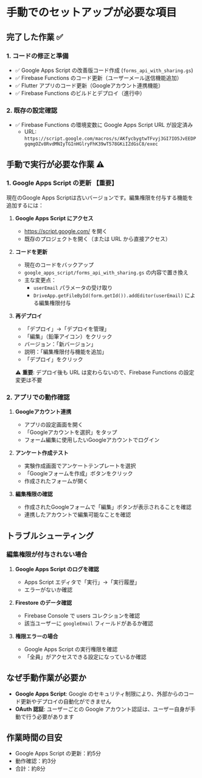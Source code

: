 # 手動でのセットアップが必要な項目

## 完了した作業 ✅

### 1. コードの修正と準備
- ✅ Google Apps Script の改善版コード作成 (`forms_api_with_sharing.gs`)
- ✅ Firebase Functions のコード更新（ユーザーメール送信機能追加）
- ✅ Flutter アプリのコード更新（Googleアカウント連携機能）
- ✅ Firebase Functions のビルドとデプロイ（進行中）

### 2. 既存の設定確認
- ✅ Firebase Functions の環境変数に Google Apps Script URL が設定済み
  - URL: `https://script.google.com/macros/s/AKfycbygtwTFvyj3GI7IO5JvEEDPgqmgOZv8RvdMNIyTGInHGlryFhK39wT578GKiIZdGsC8/exec`

## 手動で実行が必要な作業 ⚠️

### 1. Google Apps Script の更新 【重要】

現在のGoogle Apps Scriptは古いバージョンです。編集権限を付与する機能を追加するには：

1. **Google Apps Script にアクセス**
   - https://script.google.com/ を開く
   - 既存のプロジェクトを開く（または URL から直接アクセス）

2. **コードを更新**
   - 現在のコードをバックアップ
   - `google_apps_script/forms_api_with_sharing.gs` の内容で置き換え
   - 主な変更点：
     - `userEmail` パラメータの受け取り
     - `DriveApp.getFileById(form.getId()).addEditor(userEmail)` による編集権限付与

3. **再デプロイ**
   - 「デプロイ」→「デプロイを管理」
   - 「編集」（鉛筆アイコン）をクリック
   - バージョン：「新バージョン」
   - 説明：「編集権限付与機能を追加」
   - 「デプロイ」をクリック

   ⚠️ **重要**: デプロイ後も URL は変わらないので、Firebase Functions の設定変更は不要

### 2. アプリでの動作確認

1. **Googleアカウント連携**
   - アプリの設定画面を開く
   - 「Googleアカウントを選択」をタップ
   - フォーム編集に使用したいGoogleアカウントでログイン

2. **アンケート作成テスト**
   - 実験作成画面でアンケートテンプレートを選択
   - 「Googleフォームを作成」ボタンをクリック
   - 作成されたフォームが開く

3. **編集権限の確認**
   - 作成されたGoogleフォームで「編集」ボタンが表示されることを確認
   - 連携したアカウントで編集可能なことを確認

## トラブルシューティング

### 編集権限が付与されない場合

1. **Google Apps Script のログを確認**
   - Apps Script エディタで「実行」→「実行履歴」
   - エラーがないか確認

2. **Firestore のデータ確認**
   - Firebase Console で users コレクションを確認
   - 該当ユーザーに `googleEmail` フィールドがあるか確認

3. **権限エラーの場合**
   - Google Apps Script の実行権限を確認
   - 「全員」がアクセスできる設定になっているか確認

## なぜ手動作業が必要か

- **Google Apps Script**: Google のセキュリティ制限により、外部からのコード更新やデプロイの自動化ができません
- **OAuth 認証**: ユーザーごとの Google アカウント認証は、ユーザー自身が手動で行う必要があります

## 作業時間の目安

- Google Apps Script の更新：約5分
- 動作確認：約3分
- 合計：約8分